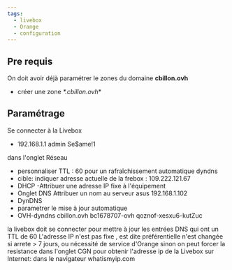 ```yaml
---
tags:
  - livebox
  - Orange
  - configuration
---
```

## Pre requis
On doit avoir déjà paramétrer le zones du domaine **cbillon.ovh**

- créer une zone *\*.cbillon.ovh**

## Paramétrage

Se connecter à la Livebox
- 192.168.1.1   admin Se$ame!1

dans l'onglet Réseau
- personnaliser TTL : 60 pour un rafraîchissement automatique dyndns
- cible: indiquer adresse actuelle de la frebox : 109.222.121.67
- DHCP
-Attribuer une adresse IP fixe à l'équipement
- Onglet DNS
Attribuer un nom au serveur asus 192.168.1.102
- DynDNS 
- parametrer le mise à jour automatique 
-   OVH-dyndns cbillon.ovh bc1678707-ovh qoznof-xesxu6-kutZuc

la livebox doit se connecter pour mettre à jour les entrées DNS qui ont un TTL de 60
L'adresse IP n'est pas fixe , est dite préférentielle
n'est changée si arrete > 7 jours, ou nécessité de service d'Orange
sinon on peut forcer la resistance dans l'onglet CGN
pour obtenir l'adresse ip de la Livebox sur Internet: dans le navigateur whatismyip.com




